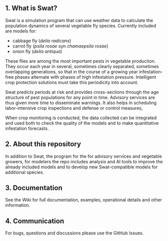 ## 1. What is Swat?
Swat is a simulation program that can use weather data to calculate the population dynamics of several vegetable fly species.  Currently included are models for:

- cabbage fly (_delia radicans_)
- carrot fly (_psila rosae_  syn _chamaepsila rosae_)
- onion fly (_delia antiqua_)

These flies are among the most important pests in vegetable production. They occur each year in several, sometimes clearly separated, sometimes overlapping generations, so that in the course of a growing year infestation-free phases alternate with phases of high infestation pressure. Intelligent crop protection solutions must take this periodicity into account.

Swat predicts periods at risk and provides cross-sections through the age structure of pest populations for any point in time. Advisory services are thus given more time to disseminate warnings.  It also helps in scheduling labor-intensive crop inspections and defense or control measures, 

When crop monitoring is conducted, the data collected can be integrated and used both to check the quality of the models and to make quantitative infestation forecasts.


## 2. About this repository
In addition to Swat, the program for the for advisory services and vegetable growers, for modelers the repo includes analysis and AI tools to improve the already included models and to develop new Swat-compatible models for additional species.

## 3. Documentation
See the Wiki for full documentation, examples, operational details and other information.

## 4. Communication
For bugs, questions and discussions please use the GitHub Issues.
